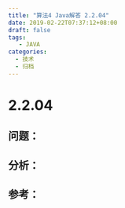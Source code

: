```yaml
---
title: "算法4 Java解答 2.2.04"
date: 2019-02-22T07:37:12+08:00
draft: false
tags:
   - JAVA
categories:
  - 技术
  - 归档
---
```



# 2.2.04

## 问题：


## 分析：


## 参考：


